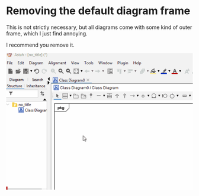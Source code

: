 # Removing the default diagram frame

This is not strictly necessary, but all diagrams come with some kind of outer frame, which I just find annoying.

I recommend you remove it.

![remove frame](Resources/RemoveFrame.gif)